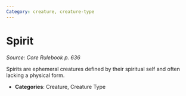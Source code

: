 ```yaml
---
Category: creature, creature-type
---
```

# Spirit  
*Source: Core Rulebook p. 636*  

Spirits are ephemeral creatures defined by their spiritual self and often lacking a physical form.

- **Categories**: Creature, Creature Type